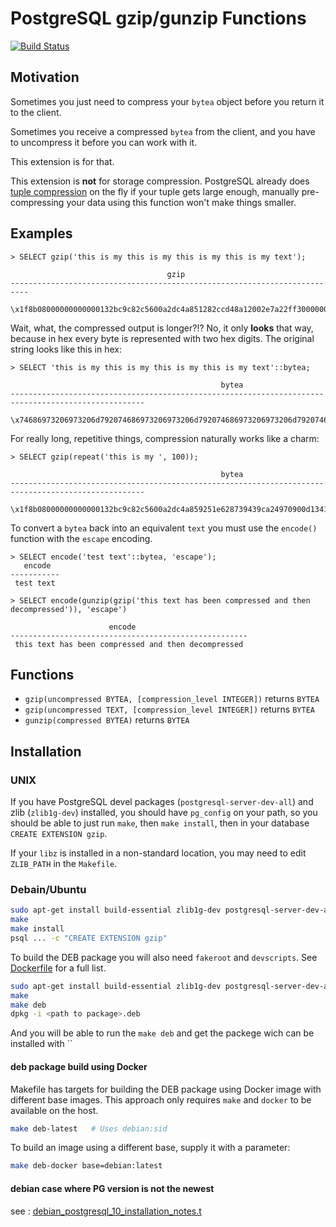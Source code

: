 # PostgreSQL gzip/gunzip Functions

[![Build Status](https://api.travis-ci.org/pramsey/pgsql-gzip.svg?branch=master)](https://travis-ci.org/pramsey/pgsql-gzip)

## Motivation

Sometimes you just need to compress your `bytea` object before you return it to the client.

Sometimes you receive a compressed `bytea` from the client, and you have to uncompress it before you can work with it.

This extension is for that.

This extension is **not** for storage compression. PostgreSQL already does [tuple compression](https://www.postgresql.org/docs/current/storage-toast.html) on the fly if your tuple gets large enough, manually pre-compressing your data using this function won't make things smaller.

## Examples

    > SELECT gzip('this is my this is my this is my this is my text');

                                       gzip
    --------------------------------------------------------------------------
     \x1f8b08000000000000132bc9c82c5600a2dc4a851282ccd48a12002e7a22ff30000000

Wait, what, the compressed output is longer?!? No, it only **looks** that way, because in hex every byte is represented with two hex digits. The original string looks like this in hex:

    > SELECT 'this is my this is my this is my this is my text'::bytea;

                                                   bytea
    ----------------------------------------------------------------------------------------------------
     \x74686973206973206d792074686973206973206d792074686973206973206d792074686973206973206d792074657874

For really long, repetitive things, compression naturally works like a charm:

    > SELECT gzip(repeat('this is my ', 100));

                                                   bytea
    ----------------------------------------------------------------------------------------------------
     \x1f8b08000000000000132bc9c82c5600a2dc4a859251e628739439ca24970900d1341c5c4c040000

To convert a `bytea` back into an equivalent `text` you must use the `encode()` function with the `escape` encoding.

    > SELECT encode('test text'::bytea, 'escape');
       encode
    -----------
     test text

    > SELECT encode(gunzip(gzip('this text has been compressed and then decompressed')), 'escape')

                          encode
    -----------------------------------------------------
     this text has been compressed and then decompressed


## Functions

* `gzip(uncompressed BYTEA, [compression_level INTEGER])` returns `BYTEA`
* `gzip(uncompressed TEXT, [compression_level INTEGER])` returns `BYTEA`
* `gunzip(compressed BYTEA)` returns `BYTEA`


## Installation

### UNIX

If you have PostgreSQL devel packages (`postgresql-server-dev-all`) and zlib (`zlib1g-dev`) installed, you should have `pg_config` on your path, so you should be able to just run `make`, then `make install`, then in your database `CREATE EXTENSION gzip`.

If your `libz` is installed in a non-standard location, you may need to edit `ZLIB_PATH` in the `Makefile`.

### Debain/Ubuntu

```bash
sudo apt-get install build-essential zlib1g-dev postgresql-server-dev-all pkg-config
make
make install
psql ... -c "CREATE EXTENSION gzip"
```

To build the DEB package you will also need `fakeroot` and `devscripts`. See [Dockerfile](./Dockerfile) for a full list.

```bash
sudo apt-get install build-essential zlib1g-dev postgresql-server-dev-all pkg-config fakeroot devscripts
make
make deb
dpkg -i <path to package>.deb
```

And you will be able to run the `make deb` and get the packege wich can be installed with ``


#### deb package build using Docker

Makefile has targets for building the DEB package using Docker image with different base images. This approach only requires `make` and `docker` to be available on the host.

```bash
make deb-latest   # Uses debian:sid
```

To build an image using a different base, supply it with a parameter:

```bash
make deb-docker base=debian:latest
```

#### debian case where PG version is not the newest

see : [debian_postgresql_10_installation_notes.t](https://github.com/void52/pgsql-gzip/blob/master/debian_postgresql_10_installation_notes.t)
